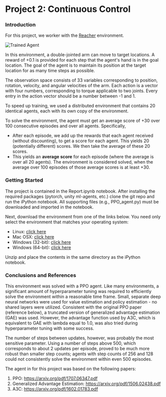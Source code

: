 [//]: # (Image References)

[image1]: https://user-images.githubusercontent.com/10624937/43851024-320ba930-9aff-11e8-8493-ee547c6af349.gif "Trained Agent"
[image2]: https://user-images.githubusercontent.com/10624937/43851646-d899bf20-9b00-11e8-858c-29b5c2c94ccc.png "Crawler"


# Project 2: Continuous Control

### Introduction

For this project, we worker with the [Reacher](https://github.com/Unity-Technologies/ml-agents/blob/master/docs/Learning-Environment-Examples.md#reacher) environment.

![Trained Agent][image1]

In this environment, a double-jointed arm can move to target locations. A reward of +0.1 is provided for each step that the agent's hand is in the goal location. The goal of the agent is to maintain its position at the target location for as many time steps as possible.

The observation space consists of 33 variables corresponding to position, rotation, velocity, and angular velocities of the arm. Each action is a vector with four numbers, corresponding to torque applicable to two joints. Every entry in the action vector should be a number between -1 and 1.

To speed up training, we used a distributed environment that contains 20 identical agents, each with its own copy of the environment.   

To solve the environment, the agent must get an average score of +30 over 100 consecutive episodes and over all agents.  Specifically,
- After each episode, we add up the rewards that each agent received (without discounting), to get a score for each agent.  This yields 20 (potentially different) scores.  We then take the average of these 20 scores. 
- This yields an **average score** for each episode (where the average is over all 20 agents).
The environment is considered solved, when the average over 100 episodes of those average scores is at least +30. 

### Getting Started

The project is contained in the Report.ipynb notebook. After installing the required packages (pytorch, unity ml-agents, etc.) clone the git repo and run the iPython notebook. All supporting files (e.g., PPO_agent.py) must be downloaded and imported in the notebook.

Next, download the environment from one of the links below.  You need only select the environment that matches your operating system:

- Linux: [click here](https://s3-us-west-1.amazonaws.com/udacity-drlnd/P2/Reacher/Reacher_Linux.zip)
- Mac OSX: [click here](https://s3-us-west-1.amazonaws.com/udacity-drlnd/P2/Reacher/Reacher.app.zip)
- Windows (32-bit): [click here](https://s3-us-west-1.amazonaws.com/udacity-drlnd/P2/Reacher/Reacher_Windows_x86.zip)
- Windows (64-bit): [click here](https://s3-us-west-1.amazonaws.com/udacity-drlnd/P2/Reacher/Reacher_Windows_x86_64.zip)

Unzip and place the contents in the same directory as the iPython notebook.

### Conclusions and References

This environment was solved with a PPO agent. Like many environments, a significant amount of hyperparameter tuning was required to efficiently solve the environment within a reasonable time frame. Small, separate deep neural networks were used for value estimation and policy estimation - no shared layers were utilized. Consistent with the original PPO paper (reference below), a truncated version of generalized advantage estimation (GAE) was used. However, the advantage function used by A3C, which is equivalent to GAE with lambda equal to 1.0, was also tried during hyperparameter tuning with some success. 

The number of steps between updates, however, was probably the most sensitive parameter. Using a number of steps above 500, which corresponds to about 2 updates per episode, proved to be much more robust than smaller step counts; agents with step counts of 256 and 128 could not consistently solve the environment within even 500 episodes.

The agent in for this project was based on the following papers:
1. PPO: https://arxiv.org/pdf/1707.06347.pdf
2. Generalized Advantage Estimation: https://arxiv.org/pdf/1506.02438.pdf
3. A3C: https://arxiv.org/pdf/1602.01783.pdf

